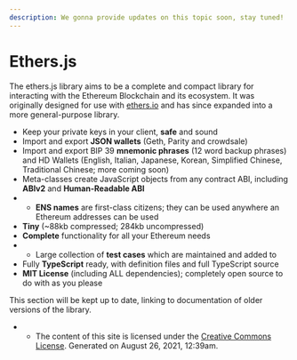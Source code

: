```yaml
---
description: We gonna provide updates on this topic soon, stay tuned!
---
```


# Ethers.js

The ethers.js library aims to be a complete and compact library for interacting with the Ethereum Blockchain and its ecosystem. It was originally designed for use with [ethers.io](https://ethers.io) and has since expanded into a more general-purpose library.

* Keep your private keys in your client, **safe** and sound
* Import and export **JSON wallets** (Geth, Parity and crowdsale)
* Import and export BIP 39 **mnemonic phrases** (12 word backup phrases) and HD Wallets (English, Italian, Japanese, Korean, Simplified Chinese, Traditional Chinese; more coming soon)
* Meta-classes create JavaScript objects from any contract ABI, including **ABIv2** and **Human-Readable ABI**
*
  * **ENS names** are first-class citizens; they can be used anywhere an Ethereum addresses can be used
* **Tiny** (\~88kb compressed; 284kb uncompressed)
* **Complete** functionality for all your Ethereum needs
*
  * Large collection of **test cases** which are maintained and added to
* Fully **TypeScript** ready, with definition files and full TypeScript source
* **MIT License** (including ALL dependencies); completely open source to do with as you please

This section will be kept up to date, linking to documentation of older versions of the library.

*
  * The content of this site is licensed under the [Creative Commons License](https://choosealicense.com/licenses/cc-by-4.0/). Generated on August 26, 2021, 12:39am.

